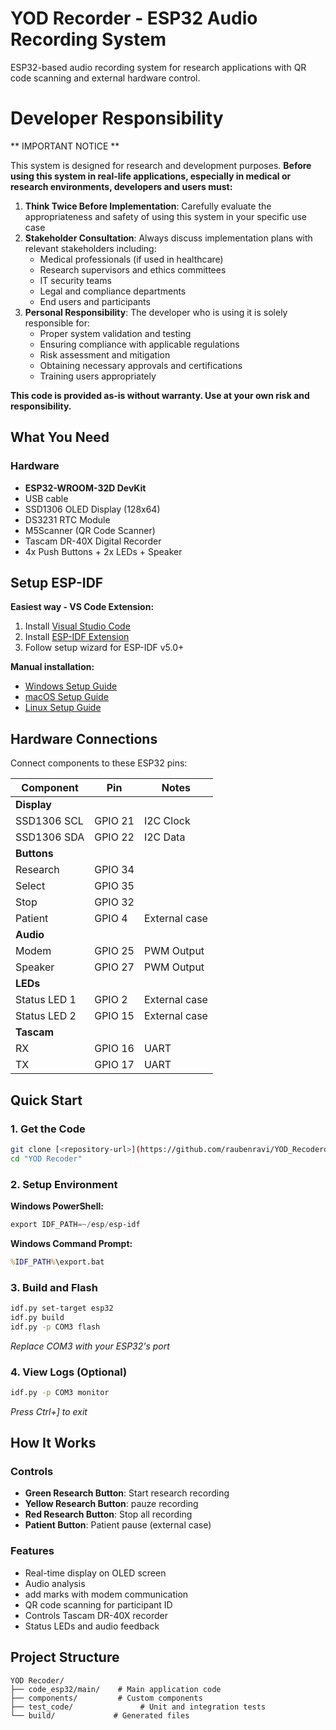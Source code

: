 # YOD Recorder - ESP32 Audio Recording System

ESP32-based audio recording system for research applications with QR code scanning and external hardware control.

# Developer Responsibility

** IMPORTANT NOTICE **

This system is designed for research and development purposes. **Before using this system in real-life applications, especially in medical or research environments, developers and users must:**

1. **Think Twice Before Implementation**: Carefully evaluate the appropriateness and safety of using this system in your specific use case
2. **Stakeholder Consultation**: Always discuss implementation plans with relevant stakeholders including:
   - Medical professionals (if used in healthcare)
   - Research supervisors and ethics committees
   - IT security teams
   - Legal and compliance departments
   - End users and participants
3. **Personal Responsibility**: The developer who is using it is solely responsible for:
   - Proper system validation and testing
   - Ensuring compliance with applicable regulations
   - Risk assessment and mitigation
   - Obtaining necessary approvals and certifications
   - Training users appropriately

**This code is provided as-is without warranty. Use at your own risk and responsibility.**

## What You Need

### Hardware
- **ESP32-WROOM-32D DevKit**
- USB cable
- SSD1306 OLED Display (128x64)
- DS3231 RTC Module
- M5Scanner (QR Code Scanner)
- Tascam DR-40X Digital Recorder
- 4x Push Buttons + 2x LEDs + Speaker

## Setup ESP-IDF

**Easiest way - VS Code Extension:**
1. Install [Visual Studio Code](https://code.visualstudio.com/)
2. Install [ESP-IDF Extension](https://marketplace.visualstudio.com/items?itemName=espressif.esp-idf-extension)
3. Follow setup wizard for ESP-IDF v5.0+

**Manual installation:**
- [Windows Setup Guide](https://docs.espressif.com/projects/esp-idf/en/latest/esp32/get-started/windows-setup.html)
- [macOS Setup Guide](https://docs.espressif.com/projects/esp-idf/en/latest/esp32/get-started/macos-setup.html)
- [Linux Setup Guide](https://docs.espressif.com/projects/esp-idf/en/latest/esp32/get-started/linux-macos-setup.html)

## Hardware Connections

Connect components to these ESP32 pins:

| Component | Pin | Notes |
|-----------|-----|-------|
| **Display** | | |
| SSD1306 SCL | GPIO 21 | I2C Clock |
| SSD1306 SDA | GPIO 22 | I2C Data |
| **Buttons** | | |
| Research | GPIO 34 | |
| Select | GPIO 35 | |
| Stop | GPIO 32 | |
| Patient | GPIO 4 | External case |
| **Audio** | | |
| Modem | GPIO 25 | PWM Output |
| Speaker | GPIO 27 | PWM Output |
| **LEDs** | | |
| Status LED 1 | GPIO 2 | External case |
| Status LED 2 | GPIO 15 | External case |
| **Tascam** | | |
| RX | GPIO 16 | UART |
| TX | GPIO 17 | UART |


## Quick Start

### 1. Get the Code
```bash
git clone [<repository-url>](https://github.com/raubenravi/YOD_Recoderd)
cd "YOD Recoder"
```

### 2. Setup Environment
**Windows PowerShell:**
```powershell
export IDF_PATH=~/esp/esp-idf
```

**Windows Command Prompt:**
```cmd
%IDF_PATH%\export.bat
```



### 3. Build and Flash
```bash
idf.py set-target esp32
idf.py build
idf.py -p COM3 flash
```
*Replace COM3 with your ESP32's port*

### 4. View Logs (Optional)
```bash
idf.py -p COM3 monitor
```
*Press Ctrl+] to exit*

## How It Works

### Controls
- **Green Research Button**: Start research recording
- **Yellow Research Button**: pauze recording  
- **Red Research Button**: Stop all recording
- **Patient Button**: Patient pause (external case)

### Features
- Real-time display on OLED screen
- Audio analysis
- add marks with modem communication
- QR code scanning for participant ID
- Controls Tascam DR-40X recorder 
- Status LEDs and audio feedback


## Project Structure
```
YOD Recoder/
├── code_esp32/main/    # Main application code
├── components/         # Custom components  
├── test_code/               # Unit and integration tests
└── build/             # Generated files


```
